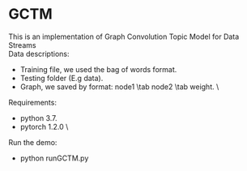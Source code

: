 # GCTM
This is an implementation of Graph Convolution Topic Model for Data Streams 
\
Data descriptions:
*  Training file, we used the bag of words format.
* Testing folder (E.g data).
* Graph, we saved by format: node1 \tab node2 \tab weight.
\

Requirements:
* python 3.7.
* pytorch 1.2.0
\

Run the demo:
* python runGCTM.py
